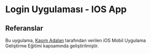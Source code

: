 # Login Uygulaması - IOS App

## Referanslar

Bu uygulama, [Kasım Adalan](https://www.udemy.com/course/ios-mobil-uygulama-gelistirme-egitimi-swift/?couponCode=SKILLS4SALE) tarafından verilen iOS Mobil Uygulama Geliştirme Eğitimi kapsamında geliştirilmiştir.
